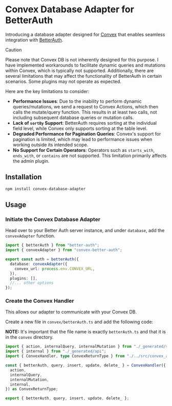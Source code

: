 # Convex Database Adapter for BetterAuth

Introducing a database adapter designed for [Convex](https://www.convex.dev/) that enables seamless integration with [BetterAuth](https://www.better-auth.com/).

> [!CAUTION]
> Please note that Convex DB is not inherently designed for this purpose. I have implemented workarounds to facilitate dynamic queries and mutations within Convex, which is typically not supported. Additionally, there are several limitations that may affect the functionality of BetterAuth in certain scenarios. Some plugins may not operate as expected.
>
> Here are the key limitations to consider:
>
> - **Performance Issues**: Due to the inability to perform dynamic queries/mutations, we send a request to Convex Actions, which then calls the mutate/query function. This results in at least two calls, not including subsequent database queries or mutation calls.
> - **Lack of `sortBy` Support**: BetterAuth requires sorting at the individual field level, while Convex only supports sorting at the table level.
> - **Degraded Performance for Pagination Queries**: Convex's support for pagination is limited, which may lead to performance issues when working outside its intended scope.
> - **No Support for Certain Operators**: Operators such as `starts_with`, `ends_with`, or `contains` are not supported. This limitation primarily affects the admin plugin.

## Installation

```bash
npm install convex-database-adapter
```

## Usage

### Initiate the Convex Database Adapter

Head over to your Better Auth server instance, and under `database`, add the `convexAdapter` function.

```ts
import { betterAuth } from "better-auth";
import { convexAdapter } from "convex-better-auth";

export const auth = betterAuth({
  database: convexAdapter({
    convex_url: process.env.CONVEX_URL,
  }),
  plugins: [],
  //... other options
});
```

### Create the Convex Handler

This allows our adapter to communicate with your Convex DB.

Create a new file in `convex/betterAuth.ts` and add the following code:

**NOTE:** It's important that the file name is exactly `betterAuth.ts` and that it is in the `convex` directory.

```ts
import { action, internalQuery, internalMutation } from "./_generated/server";
import { internal } from "./_generated/api";
import { ConvexHandler, type ConvexReturnType } from "./../src/convex_action";

const { betterAuth, query, insert, update, delete_ } = ConvexHandler({
  action,
  internalQuery,
  internalMutation,
  internal,
}) as ConvexReturnType;

export { betterAuth, query, insert, update, delete_ };
```
